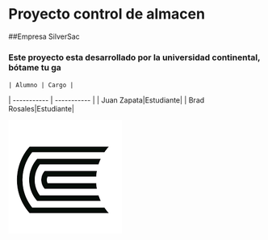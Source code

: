 # Proyecto control de almacen
##Empresa SilverSac
### Este proyecto esta desarrollado por la universidad continental, **bótame tu ga**

	| Alumno | Cargo |
| ----------- | ----------- |
| Juan Zapata|Estudiante|
| Brad Rosales|Estudiante|

![alt text](UC.png)

